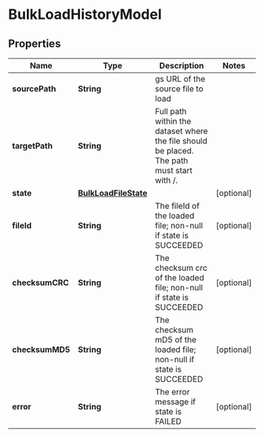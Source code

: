 
# BulkLoadHistoryModel

## Properties
Name | Type | Description | Notes
------------ | ------------- | ------------- | -------------
**sourcePath** | **String** | gs URL of the source file to load | 
**targetPath** | **String** | Full path within the dataset where the file should be placed. The path must start with /.  | 
**state** | [**BulkLoadFileState**](BulkLoadFileState.md) |  |  [optional]
**fileId** | **String** | The fileId of the loaded file; non-null if state is SUCCEEDED |  [optional]
**checksumCRC** | **String** | The checksum crc of the loaded file; non-null if state is SUCCEEDED |  [optional]
**checksumMD5** | **String** | The checksum mD5 of the loaded file; non-null if state is SUCCEEDED |  [optional]
**error** | **String** | The error message if state is FAILED |  [optional]



